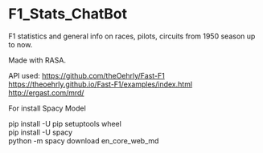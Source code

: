 # F1_Stats_ChatBot
F1 statistics and general info on races, pilots, circuits from 1950 season up to now.

Made with RASA.

API used:
https://github.com/theOehrly/Fast-F1
https://theoehrly.github.io/Fast-F1/examples/index.html 
http://ergast.com/mrd/

<p class="has-line-data" data-line-start="80" data-line-end="81">For install Spacy Model</p>
<p class="has-line-data" data-line-start="82" data-line-end="85">pip install -U pip setuptools wheel<br>
pip install -U spacy<br>
python -m spacy download en_core_web_md</p>
